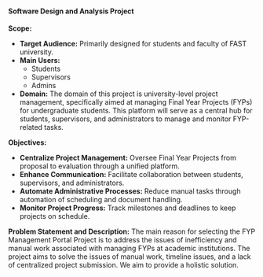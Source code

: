 #### Software Design and Analysis Project

**Scope:**
- **Target Audience:** Primarily designed for students and faculty of FAST university.
- **Main Users:**
    - Students
    - Supervisors
    - Admins
- **Domain:** The domain of this project is university-level project management, specifically aimed at managing Final Year Projects (FYPs) for undergraduate students. This platform will serve as a central hub for students, supervisors, and administrators to manage and monitor FYP-related tasks.

**Objectives:**
- **Centralize Project Management:** Oversee Final Year Projects from proposal to evaluation through a unified platform.
- **Enhance Communication:** Facilitate collaboration between students, supervisors, and administrators.
- **Automate Administrative Processes:** Reduce manual tasks through automation of scheduling and document handling.
- **Monitor Project Progress:** Track milestones and deadlines to keep projects on schedule.

**Problem Statement and Description:**
The main reason for selecting the FYP Management Portal Project is to address the issues of inefficiency and manual work associated with managing FYPs at academic institutions. The project aims to solve the issues of manual work, timeline issues, and a lack of centralized project submission. We aim to provide a holistic solution.
